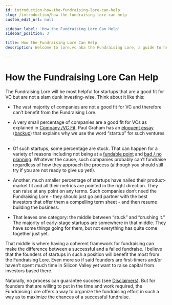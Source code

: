 ```yaml
---
id: introduction-how-the-fundraising-lore-can-help
slug: /introduction/how-the-fundraising-lore-can-help
custom_edit_url: null

sidebar_label: 'How the Fundraising Lore Can Help'
sidebar_position: 3

title: How the Fundraising Lore Can Help
description: Welcome to lore.vc aka the Fundraising Lore, a guide to help founder CEOs successfully raise early-stage VC financing from Silicon Valley investors

---
```


# How the Fundraising Lore Can Help

The Fundraising Lore will be most helpful for startups that are a good fit for VC but are not a slam dunk investing-wise. Think about it like this: 

* The vast majority of companies are not a good fit for VC and therefore can’t benefit from the Fundraising Lore. 

* A very small percentage of companies are a good fit for VCs as explained in [Company /VC Fit](/deciding-to-fundraise/company-vc-fit). Paul Graham has an [eloquent essay](http://www.paulgraham.com/growth.html) ([backup](https://www.dropbox.com/s/n47ttcjx36r38gt/Paul%20Graham%20-%20Startup%20%3D%20Growth.pdf?dl=0)) that explains why we use the word “startup” for such ventures . 

* Of such startups, some percentage are stuck. That can happen for a variety of reasons including not being at a [fundable point](/deciding-to-fundraise/tactical-considerations/is-the-business-at-a-fundable-point) and [bad / no planning](/deciding-to-fundraise/why-you-need-a-strategy). Whatever the cause, such companies probably can’t fundraise regardless of how they approach the process (although you should still try if you are not ready to give up yet!).

* Another, much smaller percentage of startups have nailed their product-market fit and all their metrics are pointed in the right direction. They can raise at any point on any terms. Such companies don’t need the Fundraising Lore - they should just go and partner with the best investors that offer them a compelling term sheet - and then resume building the business.

* That leaves one category: the middle between “stuck” and “crushing it.” The majority of early-stage startups are somewhere in that middle. They have some things going for them, but not everything has quite come together just yet. 

That middle is where having a coherent framework for fundraising can make the difference between a successful and a failed fundraise. I believe that the founders of startups in such a position will benefit the most from the Fundraising Lore. Even more so if said founders are first-timers and/or haven’t spent much time in Silicon Valley yet want to raise capital from investors based there. 

Naturally, no process can guarantee success (see [Disclaimers](/preface/disclaimers)). But for founders that are willing to put in the time and work required, the Fundraising Lore offers a way to organize the fundraising effort in such a way as to maximize the chances of a successful fundraise. 
